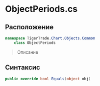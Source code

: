 
# ObjectPeriods.cs
## Расположение
```csharp
namespace TigerTrade.Chart.Objects.Common  
    class ObjectPeriods
```

> Описание

## Синтаксис
```csharp
public override bool Equals(object obj)
```
